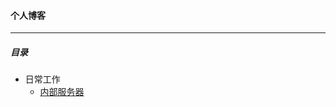 #### 个人博客

------

##### 目录

- 日常工作
   - [内部服务器](https://github.com/jackwanger/blog/blob/master/%E5%86%85%E9%83%A8%E6%9C%8D%E5%8A%A1%E5%99%A8.md)
